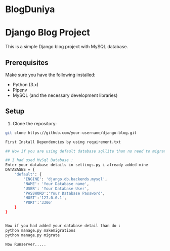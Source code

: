 # BlogDuniya

# Django Blog Project

This is a simple Django blog project with MySQL database.

## Prerequisites

Make sure you have the following installed:

- Python (3.x)
- Pipenv
- MySQL (and the necessary development libraries)

## Setup

1. Clone the repository:

```bash
git clone https://github.com/your-username/django-blog.git

First Install Dependencies by using requirement.txt

## Now if you are using default database sqllite than no need to migrate

## I had used MySql Database :
Enter your database details in settings.py i already added mine
DATABASES = {
    'default': {
        'ENGINE': 'django.db.backends.mysql',
        'NAME': 'Your Database name',
        'USER': 'Your Database User',
        'PASSWORD':'Your Database Password',
        'HOST':'127.0.0.1',
        'PORT':'3306'
    }
}


Now if you had added your database detail than do :
python manage.py makemigrations
python manage.py migrate

Now Runserver.....






